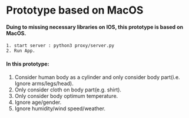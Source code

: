 # Prototype based on MacOS

#### Duing to missing necessary libraries on IOS, this prototype is based on MacOS.
```
1. start server : python3 proxy/server.py
2. Run App.
```
#### In this prototype:
1. Consider human body as a cylinder and only consider body part(i.e. Ignore arms/legs/head).
2. Only consider cloth on body part(e.g. shirt).
3. Only consider body optimum temperature.
4. Ignore age/gender.
5. Ignore humidity/wind speed/weather.
